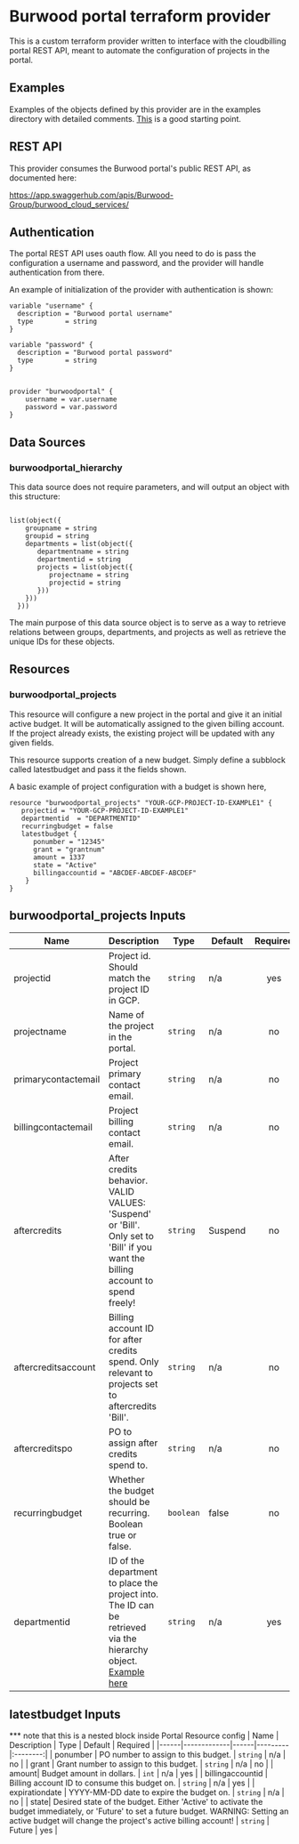 # Burwood portal terraform provider
This is a custom terraform provider written to interface with the cloudbilling portal REST API, meant to automate the configuration of projects in the portal.

## Examples
Examples of the objects defined by this provider are in the examples directory with detailed comments. [This](https://github.com/Burwood/burwood-portal-public-trerraform-provider/blob/8b17e282fa08920820d2cec1aa6da32f5385f23c/examples/provider-overview/projects-and-budgets.tf) is a good starting point.


## REST API

This provider consumes the Burwood portal's public REST API, as documented here:

https://app.swaggerhub.com/apis/Burwood-Group/burwood_cloud_services/

## Authentication
The portal REST API uses oauth flow. All you need to do is pass the configuration a username and password, and the provider will handle authentication from there.

An example of initialization of the provider with authentication is shown:

```
variable "username" {
  description = "Burwood portal username"
  type        = string
} 

variable "password" {
  description = "Burwood portal password"
  type        = string
}


provider "burwoodportal" {
    username = var.username
    password = var.password
}

```

## Data Sources 

### burwoodportal_hierarchy
This data source does not require parameters, and will output an object with this structure:

```

list(object({
    groupname = string
    groupid = string
    departments = list(object({
       departmentname = string
       departmentid = string
       projects = list(object({
          projectname = string
          projectid = string
       }))
    }))
  }))

```

The main purpose of this data source object is to serve as a way to retrieve relations between groups, departments, and projects as well as retrieve the unique IDs for these objects.

## Resources

### burwoodportal_projects

This resource will configure a new project in the portal and give it an initial active budget.
It will be automatically assigned to the given billing account.
If the project already exists, the existing project will be updated with any given fields.

This resource supports creation of a new budget. Simply define a subblock called latestbudget and pass it the fields shown.

A basic example of project configuration with a budget is shown here,


```
resource "burwoodportal_projects" "YOUR-GCP-PROJECT-ID-EXAMPLE1" { 
   projectid = "YOUR-GCP-PROJECT-ID-EXAMPLE1"
   departmentid  = "DEPARTMENTID" 
   recurringbudget = false
   latestbudget {
      ponumber = "12345"
      grant = "grantnum"
      amount = 1337
      state = "Active"
      billingaccountid = "ABCDEF-ABCDEF-ABCDEF" 
    }
}
```


## burwoodportal_projects Inputs
| Name | Description | Type | Default | Required |
|------|-------------|------|---------|:--------:|
| projectid | Project id. Should match the project ID in GCP. | `string` | n/a | yes |
| projectname | Name of the project in the portal. | `string` | n/a | no |
| primarycontactemail |  Project primary contact email. | `string` | n/a | no |
| billingcontactemail |  Project billing contact email. | `string` | n/a | no |
| aftercredits |  After credits behavior. VALID VALUES: 'Suspend' or 'Bill'. Only set to 'Bill' if you want the billing account to spend freely! | `string` | Suspend | no |
| aftercreditsaccount |  Billing account ID for after credits spend. Only relevant to projects set to aftercredits 'Bill'.  | `string` | n/a | no |
| aftercreditspo | PO to assign after credits spend to. | `string` | n/a | no |
| recurringbudget | Whether the budget should be recurring. Boolean true or false.| `boolean` | false | no |
| departmentid | ID of the department to place the project into. The ID can be retrieved via the hierarchy object. [Example here](https://github.com/Burwood/burwood-portal-public-trerraform-provider/blob/8b17e282fa08920820d2cec1aa6da32f5385f23c/examples/provider-overview/projects-and-budgets.tf)| `string` | n/a | yes |

## latestbudget Inputs
*** note that this is a nested block inside Portal Resource config
| Name | Description | Type | Default | Required |
|------|-------------|------|---------|:--------:|
| ponumber | PO number to assign to this budget. | `string` | n/a | no |
| grant | Grant number to assign to this budget. | `string` | n/a | no |
| amount|  Budget amount in dollars. | `int` | n/a | yes |
| billingaccountid |  Billing account ID to consume this budget on. | `string` | n/a | yes |
| expirationdate | YYYY-MM-DD date to expire the budget on. | `string` | n/a | no |
| state| Desired state of the budget. Either 'Active' to activate the budget immediately, or 'Future' to set a future budget. WARNING: Setting an active budget will change the project's active billing account! | `string` | Future | yes |

